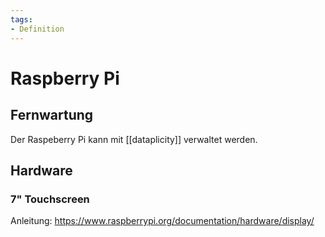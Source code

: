 ```yaml
---
tags:
- Definition
---
```

# Raspberry Pi

## Fernwartung

Der Raspeberry Pi kann mit [[dataplicity]] verwaltet werden.

## Hardware

### 7" Touchscreen

Anleitung: <https://www.raspberrypi.org/documentation/hardware/display/>